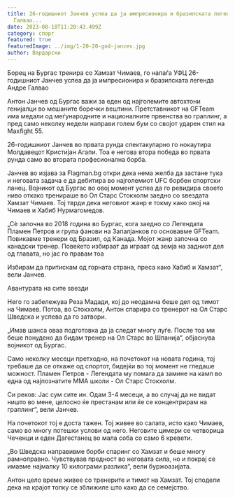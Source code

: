 ```yaml
---
title: 26-годишниот Јанчев успеа да ја импресионира и бразилската легенда Андре
  Галвао...
date: 2023-08-18T11:20:43.499Z
category: спорт
featured: true
featuredImage: ../img/1-20-20-god-jancev.jpg
author: Вардарски
---
```

Борец на Бургас тренира со Хамзат Чимаев, го напаѓа УФЦ
26-годишниот Јанчев успеа да ја импресионира и бразилската легенда Андре Галвао

Антон Јанчев од Бургас важи за еден од најголемите автохтони генијалци во мешаните боречки вештини. Претставникот на GFTeam има медали од меѓународните и националните првенства во граплинг, а пред само неколку недели направи голем бум со својот ударен стил на Maxfight 55.

26-годишниот Јанчев во првата рунда спектакуларно го нокаутира Молдавецот Кристијан Агапи. Тоа е негова втора победа во првата рунда само во втората професионална борба.

Јанчев во изјава за Flagman.bg откри дека нема желба да застане тука и неговата задача е да дебитира во најголемиот UFC борбен спортски ланец. Војникот од Бургас во овој момент успеа да го ревидира своето ниво откако тренираше во Ол Старс Стокхолм заедно со ѕвездата Хамзат Чимаев. Тој тврди дека неговиот жанр е токму како оној на Чимаев и Хабиб Нурмагомедов.

„Сè започна во 2018 година во Бургас, кога заедно со Легендата Пламен Петров и група фанови на Запалјанков го основавме GFTeam. Повикавме тренери од Бразил, од Канада. Мојот жанр започна со канадски тренер. Повеќето избираат да играат од земја на задниот дел од главата, но јас го правам тоа

Избирам да притискам од горната страна, преса како Хабиб и Хамзат“, вели Јанчев.

Авантурата на сите ѕвезди

Него го забележува Реза Мадади, кој до неодамна беше дел од тимот на Чимаев. Потоа, во Стокхолм, Антон спарира со тренерот на Ол Старс Шведска и успева да го затвори.

„Имав шанса оваа подготовка да ја следат многу луѓе. После тоа ми беше понудено да бидам тренер на Ол Старс во Шпанија“, објаснува војникот од Бургас.

Само неколку месеци претходно, на почетокот на новата година, тој требаше да се откаже од спортот, бидејќи во тој момент не гледаше можност. Пламен Петров - Легендата му помага да замине на камп во една од најпознатите ММА школи - Ол Старс Стокхолм.

Си реков: Јас сум сите ин. Одам 3-4 месеци, а во случај да не видат ништо во мене, целосно ќе престанам или ќе се концентрирам на граплинг“, вели Јанчев.

На почетокот тој е доста тажен. Тој живее во салата, исто како Чимаев, само во многу потешки услови од него. Неговите цимери се четворица Чеченци и еден Дагестанец во мала соба со само 6 кревети.

„Во Шведска направивме борби спаринг со Хамзат и беше многу рамноправно. Чувствував предност во неговата сила, но и покрај се имавме најмалку 10 килограми разлика“, вели буржоазијата.

Антон цело време живее со тренерите и тимот на Хамзат. Тој сподели дека на крајот толку се зближиле што како да се семејство.